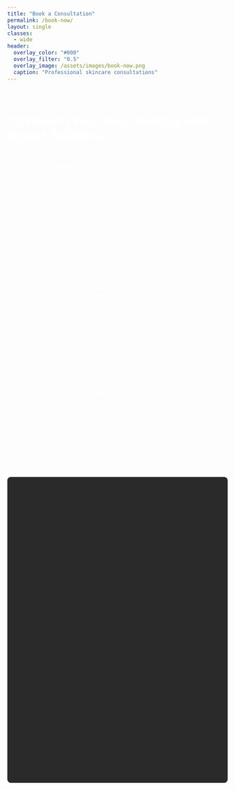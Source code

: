```yaml
---
title: "Book a Consultation"
permalink: /book-now/
layout: single
classes:
  - wide
header:
  overlay_color: "#000"
  overlay_filter: "0.5"
  overlay_image: /assets/images/book-now.png
  caption: "Professional skincare consultations"
---
```


<div class="booking-container">
  <div class="consultation-info">
    <h1>Transform Your Skin Journey with Expert Guidance</h1>
    
    <p>Take the first step towards achieving your skincare goals with a personalized consultation. I offer both virtual and in-person sessions to accommodate your needs and schedule.</p>

    <div class="consultation-options">
      <div class="option-card">
        <h3>Virtual Consultation</h3>
        <p class="price">$75</p>
        <ul>
          <li>45-minute video call</li>
          <li>Personalized skincare assessment</li>
          <li>Custom routine recommendations</li>
          <li>Product suggestions for your skin type</li>
          <li>Follow-up email with detailed notes</li>
        </ul>
      </div>

      <div class="option-card">
        <h3>In-Person Consultation</h3>
        <p class="price">$120</p>
        <ul>
          <li>60-minute face-to-face session</li>
          <li>Comprehensive skin analysis</li>
          <li>Hands-on product guidance</li>
          <li>Custom treatment plan</li>
          <li>Two weeks of follow-up support</li>
        </ul>
      </div>
    </div>

    <div class="booking-info">
      <h2>What to Expect</h2>
      <ol>
        <li><strong>Pre-Consultation Survey:</strong> Complete a brief questionnaire about your skin concerns and goals</li>
        <li><strong>Consultation Session:</strong> In-depth discussion and analysis of your skincare needs</li>
        <li><strong>Personalized Plan:</strong> Receive a tailored routine and product recommendations</li>
        <li><strong>Follow-Up Support:</strong> Get answers to your questions as you implement your new routine</li>
      </ol>

      <div class="cancellation-policy">
        <h3>Cancellation Policy</h3>
        <p>24-hour notice required for cancellations. Late cancellations or no-shows will be charged 50% of the consultation fee.</p>
      </div>
    </div>
  </div>

  <div class="calendly-container">
    <!-- Calendly inline widget begin -->
    <div class="calendly-inline-widget" data-url="https://calendly.com/your-calendly-link"></div>
    <script type="text/javascript" src="https://assets.calendly.com/assets/external/widget.js" async></script>
    <!-- Calendly inline widget end -->
  </div>
</div>

<style>
.booking-container {
  display: grid;
  grid-template-columns: 1fr 400px;
  gap: 2rem;
  margin: 2rem 0;
  color: white;
}

@media (max-width: 1024px) {
  .booking-container {
    grid-template-columns: 1fr;
  }
}

.consultation-info {
  padding-right: 2rem;
}

.consultation-options {
  display: grid;
  grid-template-columns: 1fr 1fr;
  gap: 1.5rem;
  margin: 2rem 0;
}

@media (max-width: 768px) {
  .consultation-options {
    grid-template-columns: 1fr;
  }
}

.option-card {
  background: #2a2a2a;
  border-radius: 8px;
  padding: 1.5rem;
}

.option-card h3 {
  color: #00b5ad;
  margin: 0 0 1rem;
}

.price {
  font-size: 1.5rem;
  font-weight: bold;
  color: white;
  margin: 1rem 0;
}

.option-card ul {
  list-style: none;
  padding: 0;
  margin: 0;
}

.option-card li {
  margin-bottom: 0.5rem;
  padding-left: 1.5rem;
  position: relative;
}

.option-card li:before {
  content: "✓";
  position: absolute;
  left: 0;
  color: #00b5ad;
}

.booking-info {
  margin: 2rem 0;
}

.booking-info h2 {
  color: #00b5ad;
}

.booking-info ol {
  padding-left: 1.5rem;
}

.booking-info li {
  margin-bottom: 1rem;
}

.cancellation-policy {
  background: #2a2a2a;
  border-radius: 8px;
  padding: 1.5rem;
  margin-top: 2rem;
}

.cancellation-policy h3 {
  color: #00b5ad;
  margin: 0 0 1rem;
}

.calendly-container {
  background: #2a2a2a;
  border-radius: 8px;
  overflow: hidden;
}

.calendly-inline-widget {
  height: 700px;
}
</style> 